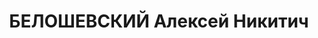---
title: БЕЛОШЕВСКИЙ Алексей Никитич
description: сотрудник Всесоюзного коммунистического сельскохозяйственного университета
  имени Я.М.Свердлова при ЦИК СССР.
---